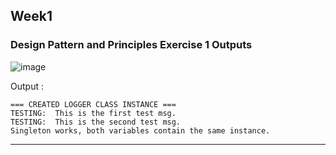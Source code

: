 ## Week1 
### Design Pattern and Principles Exercise 1 Outputs
![image](https://github.com/user-attachments/assets/876bb73d-8d3f-49af-86e5-535ed1199801)

Output :
```
=== CREATED LOGGER CLASS INSTANCE ===
TESTING:  This is the first test msg.
TESTING:  This is the second test msg.
Singleton works, both variables contain the same instance.
```
---
